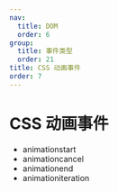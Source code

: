 ```yaml
---
nav:
  title: DOM
  order: 6
group:
  title: 事件类型
  order: 21
title: CSS 动画事件
order: 7
---
```


# CSS 动画事件

- animationstart
- animationcancel
- animationend
- animationiteration
